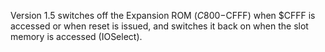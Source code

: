 Version 1.5 switches off the Expansion ROM ($C800-$CFFF) when $CFFF is accessed or when reset is issued, and switches it back on when the slot memory is accessed (IOSelect).

